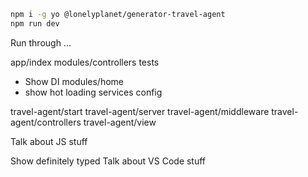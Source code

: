 ```bash
npm i -g yo @lonelyplanet/generator-travel-agent
npm run dev
```

Run through ...

app/index
modules/controllers
tests
* Show DI
modules/home
* show hot loading
services
config

travel-agent/start
travel-agent/server
travel-agent/middleware
travel-agent/controllers
travel-agent/view

Talk about JS stuff

Show definitely typed
Talk about VS Code stuff

